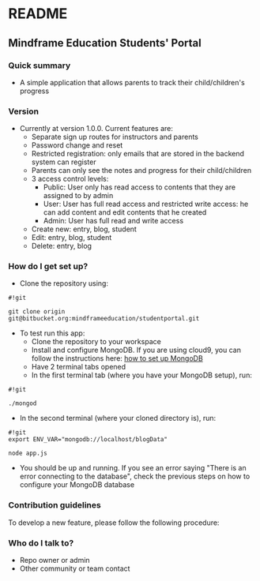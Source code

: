 # README #

## Mindframe Education Students' Portal ##

### Quick summary ###

* A simple application that allows parents to track their child/children's progress 

### Version ###

* Currently at version 1.0.0. Current features are:
    * Separate sign up routes for instructors and parents
    * Password change and reset
    * Restricted registration: only emails that are stored in the backend system can register
    * Parents can only see the notes and progress for their child/children
    * 3 access control levels:
         + Public: User only has read access to contents that they are assigned to by admin    
         + User: User has full read access and restricted write access: he can add content and edit contents that he created
         + Admin: User has full read and write access
    * Create new: entry, blog, student
    * Edit: entry, blog, student
    * Delete: entry, blog

### How do I get set up? ###
* Clone the repository using:

```
#!git

git clone origin git@bitbucket.org:mindframeeducation/studentportal.git

```
* To test run this app:
  * Clone the repository to your workspace
  * Install and configure MongoDB. If you are using cloud9, you can follow the instructions here: [how to set up MongoDB](https://community.c9.io/t/setting-up-mongodb/1717)
  * Have 2 terminal tabs opened
  * In the first terminal tab (where you have your MongoDB setup), run: 
```
#!git

./mongod
```
  * In the second terminal (where your cloned directory is), run:

```
#!git
export ENV_VAR="mongodb://localhost/blogData"

node app.js
```
  * You should be up and running. If you see an error saying "There is an error connecting to the database", check the previous steps on how to configure your MongoDB database

### Contribution guidelines ###
To develop a new feature, please follow the following procedure:


### Who do I talk to? ###

* Repo owner or admin
* Other community or team contact